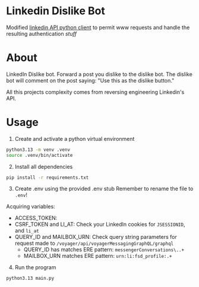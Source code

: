 # Linkedin Dislike Bot
Modified [linkedin API python client](https://github.com/linkedin-developers/linkedin-api-python-client) to permit www requests and handle the resulting authentication *stuff*

# About
LinkedIn Dislike bot. Forward a post you dislike to the dislike bot. The dislike bot will comment on the post saying: "Use this as the dislike button."  

All this projects complexity comes from reversing engineering Linkedin's API.

# Usage
1. Create and activate a python virtual environment
```bash
python3.13 -m venv .venv
source .venv/bin/activate
```

2. Install all dependencies
```bash
pip install -r requirements.txt
```

3. Create .env using the provided .env stub
Remember to rename the file to `.env`!

Acquiring variables: 
* ACCESS_TOKEN: 
* CSRF_TOKEN and LI_AT: Check your LinkedIn cookies for `JSESSIONID`, and `li_at`
* QUERY_ID and MAILBOX_URN: Check query string parameters for request made to `/voyager/api/voyagerMessagingGraphQL/graphql`
    * QUERY_ID has matches ERE pattern: `messengerConversations\..+`
    * MAILBOX_URN matches ERE pattern: `urn:li:fsd_profile:.+`

4. Run the program
```bash
python3.13 main.py
```

